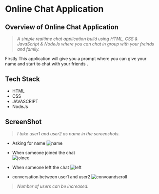 # Online Chat Application

## Overview of Online Chat Application

> _A simple realtime chat application  build using HTML, CSS & JavaScript & NodeJs where you can chat in group with your freinds and family._



 Firstly This application will give you a prompt  where you can give your name and start to chat with your friends .


## Tech Stack

* HTML
* CSS
* JAVASCRIPT
* NodeJs


## ScreenShot
>_I take user1 and user2 as name in the screenshots._

* Asking for name
![name](https://user-images.githubusercontent.com/100334178/165456061-94df8402-ef87-4c22-ae45-f9bcb78b45b3.png)

           
* When someone joined the chat                                                                                              
![joined](https://user-images.githubusercontent.com/100334178/165456434-c4af11f9-fd2d-4919-b419-5def70690fed.png)    

 * When someone left the chat
 ![left](https://user-images.githubusercontent.com/100334178/165456596-87aceadd-9c27-45b6-8b3a-a80a34c2a7f4.png)

* conversation between user1 and user2 
![convoandscroll](https://user-images.githubusercontent.com/100334178/165456789-c715a4d5-2058-4d2d-8d57-277676f9425b.png)


>_Number of users can be increased._
